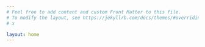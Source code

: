 ```yaml
---
# Feel free to add content and custom Front Matter to this file.
# To modify the layout, see https://jekyllrb.com/docs/themes/#overriding-theme-defaults
# x

layout: home
---
```


